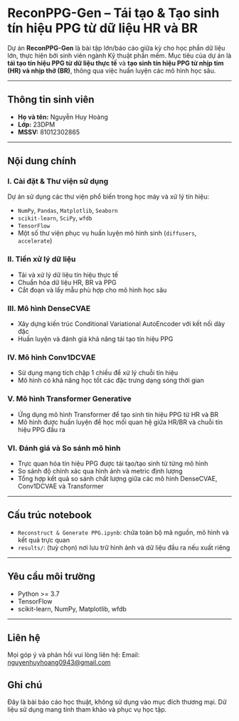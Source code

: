 # ReconPPG-Gen – Tái tạo & Tạo sinh tín hiệu PPG từ dữ liệu HR và BR

Dự án **ReconPPG-Gen** là bài tập lớn/báo cáo giữa kỳ cho học phần dữ liệu lớn, thực hiện bởi sinh viên ngành Kỹ thuật phần mềm. Mục tiêu của dự án là **tái tạo tín hiệu PPG từ dữ liệu thực tế** và **tạo sinh tín hiệu PPG từ nhịp tim (HR) và nhịp thở (BR)**, thông qua việc huấn luyện các mô hình học sâu.

---

## Thông tin sinh viên
- **Họ và tên:** Nguyễn Huy Hoàng  
- **Lớp:** 23DPM  
- **MSSV:** 81012302865  

---

## Nội dung chính

### I. Cài đặt & Thư viện sử dụng
Dự án sử dụng các thư viện phổ biến trong học máy và xử lý tín hiệu:
- `NumPy`, `Pandas`, `Matplotlib`, `Seaborn`
- `scikit-learn`, `SciPy`, `wfdb`
- `TensorFlow`
- Một số thư viện phục vụ huấn luyện mô hình sinh (`diffusers`, `accelerate`)

### II. Tiền xử lý dữ liệu
- Tải và xử lý dữ liệu tín hiệu thực tế
- Chuẩn hóa dữ liệu HR, BR và PPG
- Cắt đoạn và lấy mẫu phù hợp cho mô hình học sâu

### III. Mô hình DenseCVAE
- Xây dựng kiến trúc Conditional Variational AutoEncoder với kết nối dày đặc
- Huấn luyện và đánh giá khả năng tái tạo tín hiệu PPG

### IV. Mô hình Conv1DCVAE
- Sử dụng mạng tích chập 1 chiều để xử lý chuỗi tín hiệu
- Mô hình có khả năng học tốt các đặc trưng dạng sóng thời gian

### V. Mô hình Transformer Generative
- Ứng dụng mô hình Transformer để tạo sinh tín hiệu PPG từ HR và BR
- Mô hình được huấn luyện để học mối quan hệ giữa HR/BR và chuỗi tín hiệu PPG đầu ra

### VI. Đánh giá và So sánh mô hình
- Trực quan hóa tín hiệu PPG được tái tạo/tạo sinh từ từng mô hình
- So sánh độ chính xác qua hình ảnh và metric định lượng
- Tổng hợp kết quả so sánh chất lượng giữa các mô hình DenseCVAE, Conv1DCVAE và Transformer

---

## Cấu trúc notebook

- `Reconstruct & Generate PPG.ipynb`: chứa toàn bộ mã nguồn, mô hình và kết quả trực quan
- `results/`: (tuỳ chọn) nơi lưu trữ hình ảnh và dữ liệu đầu ra nếu xuất riêng

---

## Yêu cầu môi trường

- Python >= 3.7
- TensorFlow
- scikit-learn, NumPy, Matplotlib, wfdb

---

## Liên hệ
Mọi góp ý và phản hồi vui lòng liên hệ:
Email: nguyenhuyhoang0943@gmail.com

## Ghi chú
Đây là bài báo cáo học thuật, không sử dụng vào mục đích thương mại.
Dữ liệu sử dụng mang tính tham khảo và phục vụ học tập.
